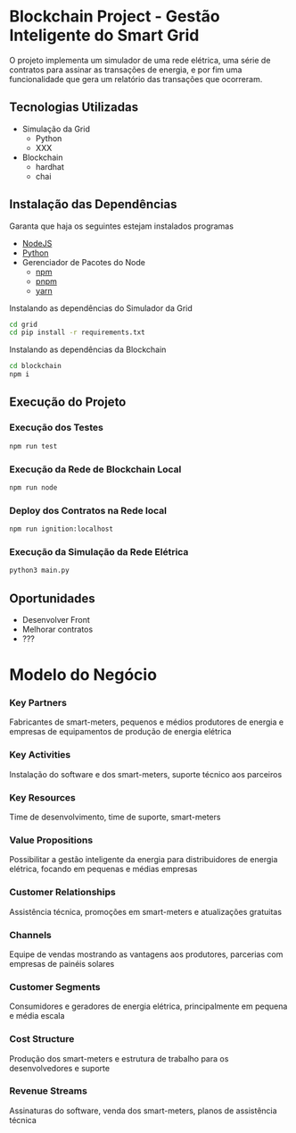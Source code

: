 # Blockchain Project - Gestão Inteligente do Smart Grid

O projeto implementa um simulador de uma rede elétrica, uma série de contratos para assinar as transações de energia, e por fim uma funcionalidade que gera um relatório das transações que ocorreram.

## Tecnologias Utilizadas

- Simulação da Grid
  - Python
  - XXX
- Blockchain
  - hardhat
  - chai

## Instalação das Dependências

Garanta que haja os seguintes estejam instalados programas

- [NodeJS]()
- [Python]()
- Gerenciador de Pacotes do Node
  - [npm]()
  - [pnpm]()
  - [yarn]()

Instalando as dependências do Simulador da Grid

```bash
cd grid
cd pip install -r requirements.txt
```

Instalando as dependências da Blockchain

```bash
cd blockchain
npm i
```

## Execução do Projeto

### Execução dos Testes

```bash
npm run test
```

### Execução da Rede de Blockchain Local

```bash
npm run node
```

### Deploy dos Contratos na Rede local

```bash
npm run ignition:localhost
```

### Execução da Simulação da Rede Elétrica

```bash
python3 main.py
```

## Oportunidades

- Desenvolver Front
- Melhorar contratos
- ???

# Modelo do Negócio

### Key Partners

Fabricantes de smart-meters, pequenos e médios produtores de energia e empresas de equipamentos de produção de energia elétrica

### Key Activities

Instalação do software e dos smart-meters, suporte técnico aos parceiros

### Key Resources

Time de desenvolvimento, time de suporte, smart-meters

### Value Propositions

Possibilitar a gestão inteligente da energia para distribuidores de energia elétrica, focando em pequenas e médias empresas

### Customer Relationships

Assistência técnica, promoções em smart-meters e atualizações gratuitas

### Channels

Equipe de vendas mostrando as vantagens aos produtores, parcerias com empresas de painéis solares

### Customer Segments

Consumidores e geradores de energia elétrica, principalmente em pequena e média escala

### Cost Structure

Produção dos smart-meters e estrutura de trabalho para os desenvolvedores e suporte

### Revenue Streams

Assinaturas do software, venda dos smart-meters, planos de assistência técnica
